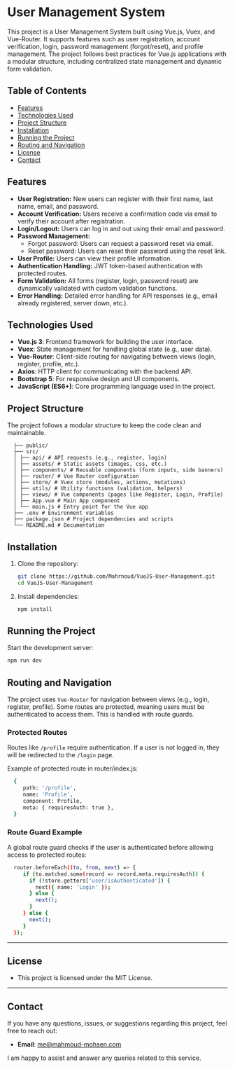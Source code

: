 # User Management System

This project is a User Management System built using Vue.js, Vuex, and Vue-Router. It supports features such as user registration, account verification, login, password management (forgot/reset), and profile management. The project follows best practices for Vue.js applications with a modular structure, including centralized state management and dynamic form validation.

## Table of Contents

- [Features](#features)
- [Technologies Used](#technologies-used)
- [Project Structure](#project-structure)
- [Installation](#installation)
- [Running the Project](#running-the-project)
- [Routing and Navigation](#routing-and-navigation)
- [License](#license)
- [Contact](#contact)

## Features

- **User Registration:** New users can register with their first name, last name, email, and password.
- **Account Verification:** Users receive a confirmation code via email to verify their account after registration.
- **Login/Logout:** Users can log in and out using their email and password.
- **Password Management:**
    - Forgot password: Users can request a password reset via email.
    - Reset password: Users can reset their password using the reset link.
- **User Profile:** Users can view their profile information.
- **Authentication Handling:** JWT token-based authentication with protected routes.
- **Form Validation:** All forms (register, login, password reset) are dynamically validated with custom validation functions.
- **Error Handling:** Detailed error handling for API responses (e.g., email already registered, server down, etc.).

## Technologies Used

- **Vue.js 3**: Frontend framework for building the user interface.
- **Vuex**: State management for handling global state (e.g., user data).
- **Vue-Router**: Client-side routing for navigating between views (login, register, profile, etc.).
- **Axios**: HTTP client for communicating with the backend API.
- **Bootstrap 5**: For responsive design and UI components.
- **JavaScript (ES6+)**: Core programming language used in the project.

## Project Structure

The project follows a modular structure to keep the code clean and maintainable.
  ````
    ├── public/
    ├── src/ 
    │ ├── api/ # API requests (e.g., register, login)
    │ ├── assets/ # Static assets (images, css, etc.) 
    │ ├── components/ # Reusable components (form inputs, side banners)
    │ ├── router/ # Vue Router configuration
    │ ├── store/ # Vuex store (modules, actions, mutations)
    │ ├── utils/ # Utility functions (validation, helpers)
    │ ├── views/ # Vue components (pages like Register, Login, Profile)
    │ ├── App.vue # Main App component
    │ └── main.js # Entry point for the Vue app
    ├── .env # Environment variables
    ├── package.json # Project dependencies and scripts
    └── README.md # Documentation
  ````

## Installation
1. Clone the repository:

   ```bash
   git clone https://github.com/Mahrnoud/VueJS-User-Management.git
   cd VueJS-User-Management
   
2. Install dependencies:
   ```bash
   npm install

## Running the Project
Start the development server:
   ```bash
   npm run dev
   ```

## Routing and Navigation
The project uses `Vue-Router` for navigation between views (e.g., login, register, profile). Some routes are protected, meaning users must be authenticated to access them. This is handled with route guards.

### Protected Routes
Routes like `/profile` require authentication. If a user is not logged in, they will be redirected to the `/login` page.

Example of protected route in router/index.js:
   ```bash
     {
        path: '/profile',
        name: 'Profile',
        component: Profile,
        meta: { requiresAuth: true },
     }
   ```

### Route Guard Example
A global route guard checks if the user is authenticated before allowing access to protected routes:
   ```bash
     router.beforeEach((to, from, next) => {
        if (to.matched.some(record => record.meta.requiresAuth)) {
          if (!store.getters['user/isAuthenticated']) {
            next({ name: 'Login' });
          } else {
            next();
          }
        } else {
          next();
        }
     });
   ```

---

## License

- This project is licensed under the MIT License.

---

## Contact

If you have any questions, issues, or suggestions regarding this project, feel free to reach out:

- **Email**: [me@mahmoud-mohsen.com](mailto:me@mahmoud-mohsen.com)

I am happy to assist and answer any queries related to this service.
